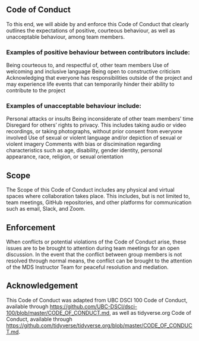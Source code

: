 ## Code of Conduct

To this end, we will abide by and enforce this Code of Conduct that clearly outlines the expectations of positive, courteous behaviour, as well as unacceptable behaviour, among team members.

### Examples of positive behaviour between contributors include:
Being courteous to, and respectful of, other team members
Use of welcoming and inclusive language 
Being open to constructive criticism
Acknowledging that everyone has responsibilities outside of the project and may experience life events that can temporarily hinder their ability to contribute to the project

### Examples of unacceptable behaviour include:
Personal attacks or insults
Being inconsiderate of other team members’ time
Disregard for others’ rights to privacy. This includes taking audio or video recordings, or taking photographs, without prior consent from everyone involved
Use of sexual or violent language and/or depiction of sexual or violent imagery
Comments with bias or discimination regarding characteristics such as age, disability, gender identity, personal appearance, race, religion, or sexual orientation 

## Scope

The Scope of this Code of Conduct includes any physical and virtual spaces where collaboration takes place. This includes, but is not limited to, team meetings, GitHub repositories, and other platforms for communication such as email, Slack, and Zoom. 

## Enforcement

When conflicts or potential violations of the Code of Conduct arise, these issues are to be brought to attention during team meetings for an open discussion. In the event that the conflict between group members is not resolved through normal means, the conflict can be brought to the attention of the MDS Instructor Team for peaceful resolution and mediation. 
 
## Acknowledgement

This Code of Conduct was adapted from UBC DSCI 100 Code of Conduct, available through 
https://github.com/UBC-DSCI/dsci-100/blob/master/CODE_OF_CONDUCT.md, as well as tidyverse.org Code of Conduct, 
available through https://github.com/tidyverse/tidyverse.org/blob/master/CODE_OF_CONDUCT.md.

